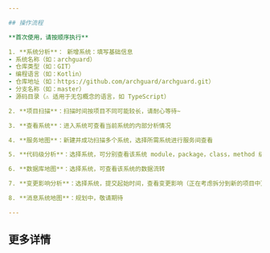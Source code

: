 ```yaml
---

## 操作流程

**首次使用，请按顺序执行**

1. **系统分析**： 新增系统：填写基础信息
- 系统名称（如：archguard）
- 仓库类型（如：GIT）
- 编程语言（如：Kotlin）
- 仓库地址（如：https://github.com/archguard/archguard.git）
- 分支名称（如：master）
- 源码目录（⚠️ 适用于无包概念的语言，如 TypeScript）

2. **项目扫描**：扫描时间按项目不同可能较长，请耐心等待~

3. **查看系统**：进入系统可查看当前系统的内部分析情况

4. **服务地图**：新建并成功扫描多个系统，选择所需系统进行服务间查看

5. **代码级分析**：选择系统，可分别查看该系统 module，package，class，method 级别的依赖关系

6. **数据库地图**：选择系统，可查看该系统的数据流转

7. **变更影响分析**：选择系统，提交起始时间，查看变更影响（正在考虑拆分到新的项目中）

8. **消息系统地图**：规划中，敬请期待

---
```


## 更多详情

